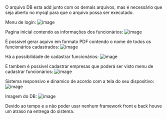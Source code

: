 O arquivo DB esta add junto com os demais arquivos, mas é necessário que seja aberto no mysql para que o arquivo possa ser executado. 

Menu de login: 
![image](https://github.com/user-attachments/assets/76cf713f-5723-4dbe-8632-035846e83d48)

Pagina inicial contendo as informações dos funcionários: 
![image](https://github.com/user-attachments/assets/4084901e-7154-4257-a105-c08e4e7eef16)

É possivel gerar aquivo em formato PDF contendo o nome de todos os funcionários cadastrados: 
![image](https://github.com/user-attachments/assets/19d20963-60e7-4295-8dfa-684192b6b1a5)

Há a possibilidade de cadastrar funcionários: 
![image](https://github.com/user-attachments/assets/5c8e8f2e-d06b-4429-8b21-f55ab555fa2f)

E tambem é possivel cadastrar empresas que poderá ser visto menu de cadastrar funcionários: 
![image](https://github.com/user-attachments/assets/1767931a-73e4-445e-83cb-4fdae8d6e3ef)

Sistema responsivo e dinamico de acordo com a tela do seu dispositivo: 
![image](https://github.com/user-attachments/assets/d979d386-6a5a-44f3-a98b-7b094fd27490)

Imagem do DB: 
![image](https://github.com/user-attachments/assets/cb09ca74-b78e-42bb-a55b-bc61febb13b9)

Devido ao tempo e a não poder usar nenhum framework front e back houve um atraso na entrega do sistema. 





